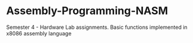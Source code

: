 # Assembly-Programming-NASM
Semester 4 - Hardware Lab assignments.  Basic functions implemented in x8086 assembly language

